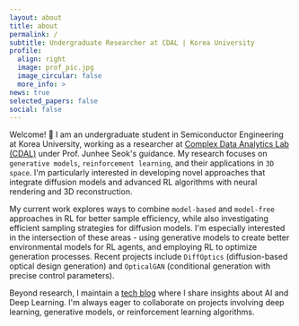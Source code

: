 ```yaml
---
layout: about
title: about
permalink: /
subtitle: Undergraduate Researcher at CDAL | Korea University 
profile:
  align: right
  image: prof_pic.jpg
  image_circular: false
  more_info: >
news: true
selected_papers: false
social: false
---
```


Welcome! :wave: I am an undergraduate student in Semiconductor Engineering at Korea University, working as a researcher at [Complex Data Analytics Lab (CDAL)](https://sites.google.com/view/ku-cdal) under Prof. Junhee Seok's guidance. My research focuses on `generative models`, `reinforcement learning`, and their applications in `3D space`. I'm particularly interested in developing novel approaches that integrate diffusion models and advanced RL algorithms with neural rendering and 3D reconstruction.

My current work explores ways to combine `model-based` and `model-free` approaches in RL for better sample efficiency, while also investigating efficient sampling strategies for diffusion models. I'm especially interested in the intersection of these areas - using generative models to create better environmental models for RL agents, and employing RL to optimize generation processes. Recent projects include `DiffOptics` (diffusion-based optical design generation) and `OpticalGAN` (conditional generation with precise control parameters).

Beyond research, I maintain a [tech blog](https://www.jaewon.work/blog) where I share insights about AI and Deep Learning. I'm always eager to collaborate on projects involving deep learning, generative models, or reinforcement learning algorithms.
